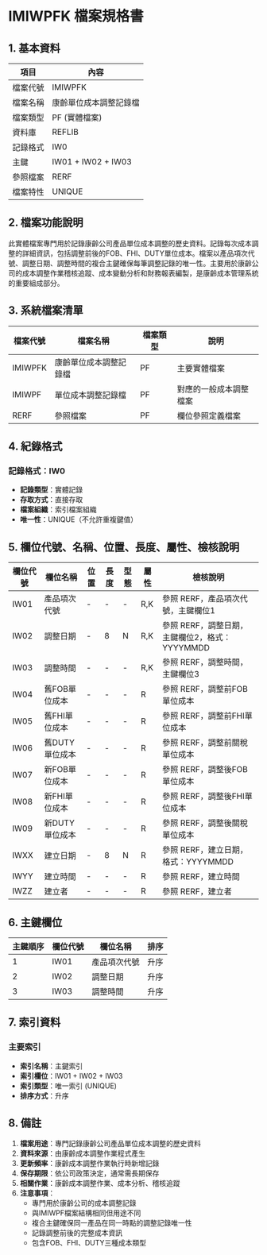 # IMIWPFK 檔案規格書

## 1. 基本資料

| 項目 | 內容 |
|------|------|
| 檔案代號 | IMIWPFK |
| 檔案名稱 | 康齡單位成本調整記錄檔 |
| 檔案類型 | PF (實體檔案) |
| 資料庫 | REFLIB |
| 記錄格式 | IW0 |
| 主鍵 | IW01 + IW02 + IW03 |
| 參照檔案 | RERF |
| 檔案特性 | UNIQUE |

## 2. 檔案功能說明

此實體檔案專門用於記錄康齡公司產品單位成本調整的歷史資料。記錄每次成本調整的詳細資訊，包括調整前後的FOB、FHI、DUTY單位成本。檔案以產品項次代號、調整日期、調整時間的複合主鍵確保每筆調整記錄的唯一性。主要用於康齡公司的成本調整作業稽核追蹤、成本變動分析和財務報表編製，是康齡成本管理系統的重要組成部分。

## 3. 系統檔案清單

| 檔案代號 | 檔案名稱 | 檔案類型 | 說明 |
|----------|----------|----------|------|
| IMIWPFK | 康齡單位成本調整記錄檔 | PF | 主要實體檔案 |
| IMIWPF | 單位成本調整記錄檔 | PF | 對應的一般成本調整檔案 |
| RERF | 參照檔案 | PF | 欄位參照定義檔案 |

## 4. 紀錄格式

### 記錄格式：IW0
- **記錄類型**：實體記錄
- **存取方式**：直接存取
- **檔案組織**：索引檔案組織
- **唯一性**：UNIQUE（不允許重複鍵值）

## 5. 欄位代號、名稱、位置、長度、屬性、檢核說明

| 欄位代號 | 欄位名稱 | 位置 | 長度 | 型態 | 屬性 | 檢核說明 |
|----------|----------|------|------|------|----------|----------|
| IW01 | 產品項次代號 | - | - | - | R,K | 參照 RERF，產品項次代號，主鍵欄位1 |
| IW02 | 調整日期 | - | 8 | N | R,K | 參照 RERF，調整日期，主鍵欄位2，格式：YYYYMMDD |
| IW03 | 調整時間 | - | - | - | R,K | 參照 RERF，調整時間，主鍵欄位3 |
| IW04 | 舊FOB單位成本 | - | - | - | R | 參照 RERF，調整前FOB單位成本 |
| IW05 | 舊FHI單位成本 | - | - | - | R | 參照 RERF，調整前FHI單位成本 |
| IW06 | 舊DUTY單位成本 | - | - | - | R | 參照 RERF，調整前關稅單位成本 |
| IW07 | 新FOB單位成本 | - | - | - | R | 參照 RERF，調整後FOB單位成本 |
| IW08 | 新FHI單位成本 | - | - | - | R | 參照 RERF，調整後FHI單位成本 |
| IW09 | 新DUTY單位成本 | - | - | - | R | 參照 RERF，調整後關稅單位成本 |
| IWXX | 建立日期 | - | 8 | N | R | 參照 RERF，建立日期，格式：YYYYMMDD |
| IWYY | 建立時間 | - | - | - | R | 參照 RERF，建立時間 |
| IWZZ | 建立者 | - | - | - | R | 參照 RERF，建立者 |

## 6. 主鍵欄位

| 主鍵順序 | 欄位代號 | 欄位名稱 | 排序 |
|----------|----------|----------|------|
| 1 | IW01 | 產品項次代號 | 升序 |
| 2 | IW02 | 調整日期 | 升序 |
| 3 | IW03 | 調整時間 | 升序 |

## 7. 索引資料

### 主要索引
- **索引名稱**：主鍵索引
- **索引欄位**：IW01 + IW02 + IW03
- **索引類型**：唯一索引 (UNIQUE)
- **排序方式**：升序

## 8. 備註

1. **檔案用途**：專門記錄康齡公司產品單位成本調整的歷史資料
2. **資料來源**：由康齡成本調整作業程式產生
3. **更新頻率**：康齡成本調整作業執行時新增記錄
4. **保存期限**：依公司政策決定，通常需長期保存
5. **相關作業**：康齡成本調整作業、成本分析、稽核追蹤
6. **注意事項**：
   - 專門用於康齡公司的成本調整記錄
   - 與IMIWPF檔案結構相同但用途不同
   - 複合主鍵確保同一產品在同一時點的調整記錄唯一性
   - 記錄調整前後的完整成本資訊
   - 包含FOB、FHI、DUTY三種成本類型 